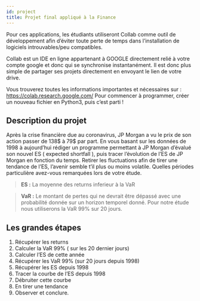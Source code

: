 ```yaml
---
id: project
title: Projet final appliqué à la Finance
---
```


Pour ces applications, les étudiants utiliseront Collab comme outil de développement afin d’éviter toute perte de temps dans l’installation de logiciels introuvables/peu compatibles. 

Collab est un IDE en ligne appartenant à GOOGLE directement relié à votre compte google et donc qui se synchronise instantanément. Il est donc plus simple de partager ses projets directement en envoyant le lien de votre drive. 

Vous trouverez toutes les informations importantes et nécessaires sur :  https://colab.research.google.com/
Pour commencer à programmer, créer un nouveau fichier en Python3, puis c’est parti !

## Description du projet

Après la crise financière due au coronavirus, JP Morgan a vu le prix de son action passer de 138$ à 79$ par part.
En vous basant sur les données de 1998 à aujourd’hui rédiger un programme permettant à JP Morgan d’évalué son nouvel ES ( expected shortfall ), puis tracer l’évolution de l’ES de JP Morgan en fonction du temps.
Retirer les fluctuations afin de tirer une tendance de l’ES, l’avenir semble t’il plus ou moins volatile.
Quelles périodes particulière avez-vous remarquées lors de votre étude. 

> **ES :** La moyenne des returns inferieur à  la VaR

> **VaR :** Le montant de pertes qui ne devrait être dépassé avec une probabilité donnée sur un horizon temporel donné.
Pour notre étude nous utiliserons la VaR 99% sur 20 jours.

## Les grandes étapes
1. Récupérer les returns
2. Calculer la VaR 99% ( sur les 20 dernier jours)
3. Calculer l’ES de cette année
4. Récupérer les VaR 99% (sur 20 jours depuis 1998)
5. Récupérer les ES depuis 1998
6. Tracer la courbe de l’ES depuis 1998
7. Débruiter cette courbe
8. En tirer une tendance
9. Observer et conclure.
